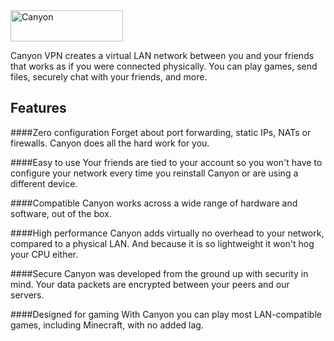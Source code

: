 <img src="https://raw.githubusercontent.com/lenny93/Canyon/master/Resources/logo.png" alt="Canyon" width="180" height="50"/>

Canyon VPN creates a virtual LAN network between you and your friends that works as if you were connected physically. You can play games, send files, securely chat with your friends, and more.

Features
-----
####Zero configuration
Forget about port forwarding, static IPs, NATs or firewalls. Canyon does all the hard work for you.

####Easy to use
Your friends are tied to your account so you won't have to configure your network every time you reinstall Canyon or are using a different device.

####Compatible
Canyon works across a wide range of hardware and software, out of the box.

####High performance
Canyon adds virtually no overhead to your network, compared to a physical LAN. And because it is so lightweight it won't hog your CPU either.

####Secure
Canyon was developed from the ground up with security in mind. Your data packets are encrypted between your peers and our servers.

####Designed for gaming
With Canyon you can play most LAN-compatible games, including Minecraft, with no added lag.

